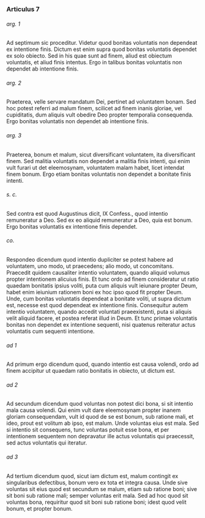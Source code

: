### Articulus 7

###### arg. 1
Ad septimum sic proceditur. Videtur quod bonitas voluntatis non dependeat ex intentione finis. Dictum est enim supra quod bonitas voluntatis dependet ex solo obiecto. Sed in his quae sunt ad finem, aliud est obiectum voluntatis, et aliud finis intentus. Ergo in talibus bonitas voluntatis non dependet ab intentione finis.

###### arg. 2
Praeterea, velle servare mandatum Dei, pertinet ad voluntatem bonam. Sed hoc potest referri ad malum finem, scilicet ad finem inanis gloriae, vel cupiditatis, dum aliquis vult obedire Deo propter temporalia consequenda. Ergo bonitas voluntatis non dependet ab intentione finis.

###### arg. 3
Praeterea, bonum et malum, sicut diversificant voluntatem, ita diversificant finem. Sed malitia voluntatis non dependet a malitia finis intenti, qui enim vult furari ut det eleemosynam, voluntatem malam habet, licet intendat finem bonum. Ergo etiam bonitas voluntatis non dependet a bonitate finis intenti.

###### s. c.
Sed contra est quod Augustinus dicit, IX Confess., quod intentio remuneratur a Deo. Sed ex eo aliquid remuneratur a Deo, quia est bonum. Ergo bonitas voluntatis ex intentione finis dependet.

###### co.
Respondeo dicendum quod intentio dupliciter se potest habere ad voluntatem, uno modo, ut praecedens; alio modo, ut concomitans. Praecedit quidem causaliter intentio voluntatem, quando aliquid volumus propter intentionem alicuius finis. Et tunc ordo ad finem consideratur ut ratio quaedam bonitatis ipsius voliti, puta cum aliquis vult ieiunare propter Deum, habet enim ieiunium rationem boni ex hoc ipso quod fit propter Deum. Unde, cum bonitas voluntatis dependeat a bonitate voliti, ut supra dictum est, necesse est quod dependeat ex intentione finis. Consequitur autem intentio voluntatem, quando accedit voluntati praeexistenti, puta si aliquis velit aliquid facere, et postea referat illud in Deum. Et tunc primae voluntatis bonitas non dependet ex intentione sequenti, nisi quatenus reiteratur actus voluntatis cum sequenti intentione.

###### ad 1
Ad primum ergo dicendum quod, quando intentio est causa volendi, ordo ad finem accipitur ut quaedam ratio bonitatis in obiecto, ut dictum est.

###### ad 2
Ad secundum dicendum quod voluntas non potest dici bona, si sit intentio mala causa volendi. Qui enim vult dare eleemosynam propter inanem gloriam consequendam, vult id quod de se est bonum, sub ratione mali, et ideo, prout est volitum ab ipso, est malum. Unde voluntas eius est mala. Sed si intentio sit consequens, tunc voluntas potuit esse bona, et per intentionem sequentem non depravatur ille actus voluntatis qui praecessit, sed actus voluntatis qui iteratur.

###### ad 3
Ad tertium dicendum quod, sicut iam dictum est, malum contingit ex singularibus defectibus, bonum vero ex tota et integra causa. Unde sive voluntas sit eius quod est secundum se malum, etiam sub ratione boni; sive sit boni sub ratione mali; semper voluntas erit mala. Sed ad hoc quod sit voluntas bona, requiritur quod sit boni sub ratione boni; idest quod velit bonum, et propter bonum.


